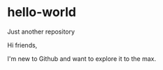 # hello-world
Just another repository

Hi friends,

I'm new to Github and want to explore it to the max.
